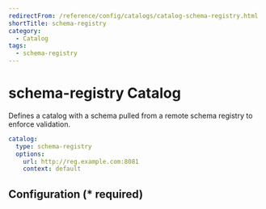 ```yaml
---
redirectFrom: /reference/config/catalogs/catalog-schema-registry.html
shortTitle: schema-registry
category:
  - Catalog
tags:
  - schema-registry
---
```


# schema-registry Catalog

Defines a catalog with a schema pulled from a remote schema registry to enforce validation.

```yaml {2}
catalog:
  type: schema-registry
  options:
    url: http://reg.example.com:8081
    context: default
```

## Configuration (\* required)

<!-- @include: ./.partials/options-schema-registry.md -->
